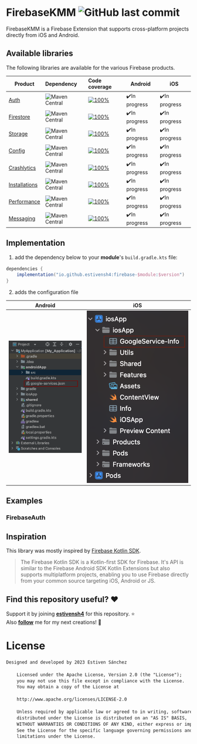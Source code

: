 <h1 align="left">FirebaseKMM <img alt="GitHub last commit" src="https://img.shields.io/github/last-commit/estivensh4/FirebaseKMM?style=flat-square"></h1>

FirebaseKMM is a Firebase Extension that supports cross-platform projects directly from iOS and Android.

## Available libraries

The following libraries are available for the various Firebase products.

| Product	                                                        | Dependency                                                                                                                           | Code coverage                                                                                                                                                                        | Android       | iOS           |
|-----------------------------------------------------------------|:-------------------------------------------------------------------------------------------------------------------------------------|:-------------------------------------------------------------------------------------------------------------------------------------------------------------------------------------|---------------|---------------|
| [Auth](https://firebase.google.com/docs/auth)                   | <img alt="Maven Central" src="https://img.shields.io/maven-central/v/io.github.estivensh4/firebase-auth?versionPrefix=0.5">          | [![100%](https://img.shields.io/badge/-0%25-lightgrey?style=flat-square)](/firebase-auth/src/commonMain/kotlin/com/estiven/firebase_auth/FirebaseAuth.kt)                            | ✔️In progress | ✔️In progress |
| [Firestore](https://firebase.google.com/docs/firestore)         | <img alt="Maven Central" src="https://img.shields.io/maven-central/v/io.github.estivensh4/firebase-firestore?versionPrefix=0.5">     | [![100%](https://img.shields.io/badge/-0%25-lightgrey?style=flat-square)](/firebase-firestore/src/commonMain/kotlin/com/estiven/firebase_firestore/FirebaseFirestore.kt)             | ✔️In progress | ✔️In progress |
| [Storage](https://firebase.google.com/docs/storage)             | <img alt="Maven Central" src="https://img.shields.io/maven-central/v/io.github.estivensh4/firebase-storage?versionPrefix=0.5">       | [![100%](https://img.shields.io/badge/-0%25-lightgrey?style=flat-square)](/firebase-storage/src/commonMain/kotlin/com/estiven/firebase_storage/FirebaseStorage.kt)                   | ✔️In progress | ✔️In progress |
| [Config](https://firebase.google.com/docs/remote-config)        | <img alt="Maven Central" src="https://img.shields.io/maven-central/v/io.github.estivensh4/firebase-config?versionPrefix=0.1">        | [![100%](https://img.shields.io/badge/-0%25-lightgrey?style=flat-square)](/firebase-config/src/commonMain/kotlin/com/estiven/firebase_config/FirebaseConfig.kt)                      | ✔️In progress | ✔️In progress |
| [Crashlytics](https://firebase.google.com/docs/crashlytics)     | <img alt="Maven Central" src="https://img.shields.io/maven-central/v/io.github.estivensh4/firebase-crashlytics?versionPrefix=0.1">   | [![100%](https://img.shields.io/badge/-0%25-lightgrey?style=flat-square)](/firebase-crashlytics/src/commonMain/kotlin/com/estiven/firebase_crashlytics/FirebaseCrashlytics.kt)       | ✔️In progress | ✔️In progress |
| [Installations](https://firebase.google.com/docs/installations) | <img alt="Maven Central" src="https://img.shields.io/maven-central/v/io.github.estivensh4/firebase-installations?versionPrefix=0.1"> | [![100%](https://img.shields.io/badge/-0%25-lightgrey?style=flat-square)](/firebase-installations/src/commonMain/kotlin/com/estiven/firebase_installations/FirebaseInstallations.kt) | ✔️In progress | ✔️In progress |
| [Performance](https://firebase.google.com/docs/perf-mon)        | <img alt="Maven Central" src="https://img.shields.io/maven-central/v/io.github.estivensh4/firebase-performance?versionPrefix=0.1">   | [![100%](https://img.shields.io/badge/-0%25-lightgrey?style=flat-square)](/firebase-performance/src/commonMain/kotlin/com/estiven/firebase_performance/FirebasePerformance.kt)       | ✔️In progress | ✔️In progress |
| [Messaging](https://firebase.google.com/docs/cloud-messaging)   | <img alt="Maven Central" src="https://img.shields.io/maven-central/v/io.github.estivensh4/firebase-messaging?versionPrefix=0.1">     | [![100%](https://img.shields.io/badge/-0%25-lightgrey?style=flat-square)](/firebase-messaging/src/commonMain/kotlin/com/estiven/firebase_messaging/FirebaseMessaging.kt)             | ✔️In progress | ✔️In progress |

## Implementation

1. add the dependency below to your **module**'s `build.gradle.kts` file:

```gradle
dependencies {
    implementation("io.github.estivensh4:firebase-$module:$version")
} 
```

2. adds the configuration file

|                                                            	 **Android**                                                            |                                                             **iOS**                                                             |
|:-----------------------------------------------------------------------------------------------------------------------------------:|:-------------------------------------------------------------------------------------------------------------------------------:|
| <img alt="Maven Central" src="https://github.com/estivensh4/FirebaseKMM/blob/main/documentation/images/android-implementation.png"> | <img alt="Maven Central" src="https://github.com/estivensh4/FirebaseKMM/blob/main/documentation/images/ios-implementation.png"> | 

## Examples
### FirebaseAuth


## Inspiration
This library was mostly inspired by [Firebase Kotlin SDK](https://github.com/GitLiveApp/firebase-kotlin-sdk).<br>

> The Firebase Kotlin SDK is a Kotlin-first SDK for Firebase. It's API is similar to the Firebase Android SDK Kotlin Extensions but also supports multiplatform projects, enabling you to use Firebase directly from your common source targeting iOS, Android or JS.

## Find this repository useful? :heart:
Support it by joining __[estivensh4](https://github.com/estivensh4/FirebaseKMM)__ for this repository. :star: <br>
Also __[follow](https://github.com/estivensh4)__ me for my next creations! 🤩

# License
```xml
Designed and developed by 2023 Estiven Sánchez

    Licensed under the Apache License, Version 2.0 (the "License");
    you may not use this file except in compliance with the License.
    You may obtain a copy of the License at

    http://www.apache.org/licenses/LICENSE-2.0

    Unless required by applicable law or agreed to in writing, software
    distributed under the License is distributed on an "AS IS" BASIS,
    WITHOUT WARRANTIES OR CONDITIONS OF ANY KIND, either express or implied.
    See the License for the specific language governing permissions and
    limitations under the License.
```